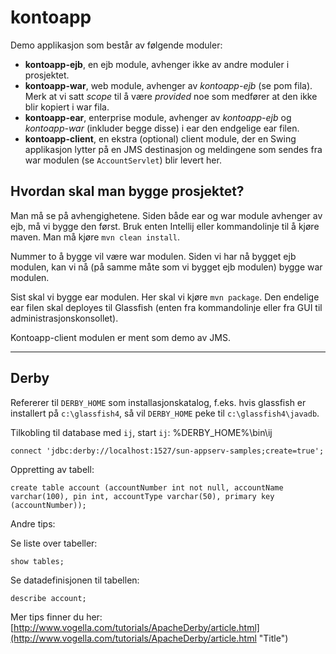 kontoapp
========
Demo applikasjon som består av følgende moduler:

- **kontoapp-ejb**, en ejb module, avhenger ikke av andre moduler i prosjektet.
- **kontoapp-war**, web module, avhenger av *kontoapp-ejb* (se pom fila). Merk at vi satt *scope* til å være *provided* noe som medfører at den ikke blir kopiert i war fila.
- **kontoapp-ear**, enterprise module, avhenger av *kontoapp-ejb* og *kontoapp-war* (inkluder begge disse) i ear den endgelige ear filen.
- **kontoapp-client**, en ekstra (optional) client module, der en Swing applikasjon lytter på en JMS destinasjon og meldingene som sendes fra war modulen (se `AccountServlet`) blir levert her.

Hvordan skal man bygge prosjektet?
------
Man må se på avhengighetene. Siden både ear og war module avhenger av ejb, må vi bygge den først. Bruk enten Intellij eller kommandolinje til å kjøre maven. Man må kjøre `mvn clean install`.

Nummer to å bygge vil være war modulen. Siden vi har nå bygget ejb modulen, kan vi nå (på samme måte som vi bygget ejb modulen) bygge war modulen.

Sist skal vi bygge ear modulen. Her skal vi kjøre `mvn package`. Den endelige ear filen skal deployes til Glassfish (enten fra kommandolinje eller fra GUI til administrasjonskonsollet).

Kontoapp-client modulen er ment som demo av JMS.




* * *

Derby
------

Refererer til `DERBY_HOME` som installasjonskatalog, f.eks. hvis glassfish er installert på `c:\glassfish4`, så vil `DERBY_HOME` peke til `c:\glassfish4\javadb`.

Tilkobling til database med `ij`, start `ij`: %DERBY_HOME%\bin\ij

    connect 'jdbc:derby://localhost:1527/sun-appserv-samples;create=true';

Oppretting av tabell:

    create table account (accountNumber int not null, accountName varchar(100), pin int, accountType varchar(50), primary key (accountNumber));


Andre tips:

Se liste over tabeller:

    show tables;

Se datadefinisjonen til tabellen:

    describe account;


Mer tips finner du her:   [http://www.vogella.com/tutorials/ApacheDerby/article.html](http://www.vogella.com/tutorials/ApacheDerby/article.html "Title")
